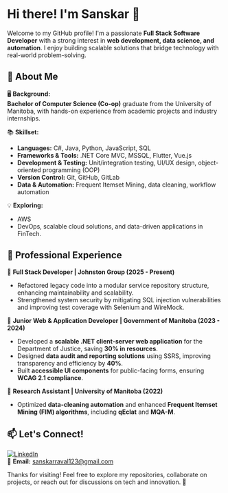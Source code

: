 <!---
sanksarraval/sanksarraval is a ✨ special ✨ repository because its `README.md` (this file) appears on your GitHub profile.
You can click the Preview link to take a look at your changes.

<h1> Sanskar Raval</h1>
<br />          

**Digital Craftsman (Developer / Programmer)**

<p align="left"> 
  <a href="https://github.com/sanksarraval?tab=repositories&sort=stargazers#gh-light-mode-only">
    <img alt="total stars" title="Total stars on GitHub" src="https://custom-icon-badges.demolab.com/github/stars/sanksarraval?color=3ea97d&style=for-the-badge&labelColor=40b682&logo=star#gh-light-mode-only"/></a>
  
  <a href="https://github.com/sanksarraval?tab=repositories&sort=stargazers#gh-dark-mode-only">
    <img alt="total stars" title="Total stars on GitHub" src="https://custom-icon-badges.demolab.com/github/stars/sanksarraval?color=655489&style=for-the-badge&labelColor=c691e9&logo=star#gh-dark-mode-only"/></a>
  
  <a href="https://github.com/sanksarraval?tab=followers#gh-light-mode-only">
    <img alt="followers" title="Follow me on Github" src="https://custom-icon-badges.demolab.com/github/followers/sanksarraval?color=2c4954&labelColor=2c3e50&style=for-the-badge&logo=person-add&label=Follow&logoColor=white#gh-light-mode-only"/></a>
    
  <a href="https://github.com/sanksarraval?tab=followers#gh-dark-mode-only">
    <img alt="followers" title="Follow me on Github" src="https://custom-icon-badges.demolab.com/github/followers/sanksarraval?color=dacc84&labelColor=f9e692&style=for-the-badge&logo=person-add&label=Follow&logoColor=white#gh-dark-mode-only"/></a>
</p>



                    

<h2>Languages and Tools</h2> 

<br />

                    

<p><a href="https://github.com/sanksarraval#gh-dark-mode-only" target="_blank"><img align="center" src="https://github-readme-stats.vercel.app/api/top-langs/?username=sanksarraval&langs_count=6&show_icon=true&layout=compact&theme=nightowl#gh-dark-mode-only" alt="sanksarraval" /></a>
  <a href="https://github.com/sanksarraval#gh-light-mode-only" target="_blank"><img align="center" src="https://github-readme-stats.vercel.app/api/top-langs/?username=sanksarraval&langs_count=6&show_icon=true&layout=compact&theme=vue#gh-light-mode-only" alt="sanksarraval" /></a>
</p>
<br />

<!---
<p>&nbsp;<a href="https://github.com/sanksarraval#gh-dark-mode-only" target="_blank"><img align="center" src="https://github-readme-stats.vercel.app/api?username=sanksarraval&count_private=true&show_icons=true&theme=nightowl#gh-dark-mode-only" alt="sanksarraval" /></a>
<a href="https://github.com/sanksarraval#gh-light-mode-only" target="_blank"><img align="center" src="https://github-readme-stats.vercel.app/api?username=sanksarraval&count_private=true&show_icons=true&theme=vue#gh-light-mode-only" alt="sanksarraval" /></a>
</p> 
<br>
<br />

<p><a href="https://github.com/sanksarraval#gh-dark-mode-only" target="_blank"><img align="center" src="https://streak-stats.demolab.com?user=sanksarraval&theme=nightowl#gh-dark-mode-only" alt="sanksarraval"/></a>
<a href="https://github.com/sanksarraval#gh-light-mode-only" target="_blank"><img align="center" src="https://streak-stats.demolab.com?user=sanksarraval&theme=vue#gh-light-mode-only" alt="sanksarraval"/></a></p>
<br/>
<br />
--->
<!---
<p><a href="https://github.com/sanksarraval#gh-dark-mode-only" target="_blank"><img align="center" src="https://github-readme-activity-graph.cyclic.app/graph?username=sanksarraval&theme=nightowl#gh-dark-mode-only" alt="sanksarraval" /></a>
<a href="https://github.com/sanksarraval#gh-light-mode-only" target="_blank"><img align="center" src="https://github-readme-activity-graph.cyclic.app/graph?username=sanksarraval&theme=vue#gh-light-mode-only" alt="sanksarraval" /></a></p>
<br/>

<h2>Connect With Me</h2> 
<p align="left">
<a href="https://www.linkedin.com/in/sanskar-raval/" target="_blank"><img align="left" alt="linkedin" width="30px" style="padding-right: 10px;" src="https://cdn.jsdelivr.net/gh/devicons/devicon/icons/linkedin/linkedin-original.svg" /></a>
</p>
--->
<!-- # Hi there! I'm Sanskar 👋

Welcome to my GitHub profile! I'm a passionate software developer and data enthusiast, currently diving deep into projects that bridge technology with problem-solving across web development, data science, and automation. My journey in software development has allowed me to explore a variety of programming languages and frameworks, giving me a solid foundation to tackle diverse projects with creativity and precision.

---

### 🚀 About Me

- 🖥️ **Background**: I’m currently studying software development, with hands-on experience from both academic projects and professional internships.
- 📚 **Skillset**:
  - **Languages**: C#, Java, Python, JavaScript
  - **Frameworks & Tools**: .NET Core MVC, MSSQL, Flutter, Vue.js
  - **Data Analysis**: Proficient in data cleaning, Frequent Itemset Mining, and automation
  - **Version Control**: Git & GitHub/GitLab
  - **Testing & Development**: Experienced in unit/integration testing, UI/UX design, and object-oriented programming (OOP)
- 🌱 **Currently Working On**: Building a **Bookstore Web Application** with C#, .NET Core MVC, and MSSQL, with features like inventory management and role-based access control.
- 💡 **Exploring**: DevOps, data science applications in FinTech, and scalable web solutions.
  
---

<!---## 🔥 Github Stats-->

  <!--<a href="https://github.com/Giingu"><img width="50%" src="https://github-readme-stats.vercel.app/api?username=sanksarraval&theme=radical&title_color=ff3068?"></a>-->
  <!---<a href="https://github.com/sanksarraval"><img width="50%" src="http://github-readme-streak-stats.herokuapp.com/?user=sanksarraval&theme=radical&date_format=M%20j%5B%2C%20Y%5D&ring=ff3068&fire=ff3068&sideNums=ff3068"></a>-->


<!-- ### 💼 Professional Experience

- **Research Assistant** at the University of Manitoba – Optimized data-cleaning automation and worked on data mining algorithms, including qEclat and MQA-M.
- **Cashier and Customer Service Representative** at Walmart Canada – Refined communication and problem-solving skills, with experience in client service.

---

### 📫 Let's Connect!

- **LinkedIn**: [Sanskar's LinkedIn](https://www.linkedin.com/in/sanskar-raval/)
- **Email**: [sanskarraval123@gmail.com](mailto:ravals1@myumanitoba.ca)

Thanks for visiting! I’m always open to collaborations, learning opportunities, and meaningful discussions about tech and innovation.
-->
# Hi there! I'm Sanskar 👋  

Welcome to my GitHub profile! I'm a passionate **Full Stack Software Developer** with a strong interest in **web development, data science, and automation**. I enjoy building scalable solutions that bridge technology with real-world problem-solving.  

## 🚀 About Me  
🖥️ **Background:**  
 **Bachelor of Computer Science (Co-op)** graduate from the University of Manitoba, with hands-on experience from academic projects and industry internships.  

📚 **Skillset:**  
- **Languages:** C#, Java, Python, JavaScript, SQL  
- **Frameworks & Tools:** .NET Core MVC, MSSQL, Flutter, Vue.js  
- **Development & Testing:** Unit/integration testing, UI/UX design, object-oriented programming (OOP)  
- **Version Control:** Git, GitHub, GitLab  
- **Data & Automation:** Frequent Itemset Mining, data cleaning, workflow automation  

💡 **Exploring:**  
- AWS 
- DevOps, scalable cloud solutions, and data-driven applications in FinTech.  

## 💼 Professional Experience  
🔹 **Full Stack Developer | Johnston Group (2025 - Present)**  
- Refactored legacy code into a modular service repository structure, enhancing maintainability and scalability.  
- Strengthened system security by mitigating SQL injection vulnerabilities and improving test coverage with Selenium and WireMock.  

🔹 **Junior Web & Application Developer | Government of Manitoba (2023 - 2024)**  
- Developed a **scalable .NET client-server web application** for the Department of Justice, saving **30% in resources**.  
- Designed **data audit and reporting solutions** using SSRS, improving transparency and efficiency by **40%**.  
- Built **accessible UI components** for public-facing forms, ensuring **WCAG 2.1 compliance**.  

🔹 **Research Assistant | University of Manitoba (2022)**  
- Optimized **data-cleaning automation** and enhanced **Frequent Itemset Mining (FIM) algorithms**, including **qEclat** and **MQA-M**.  

## 📫 Let's Connect!  
[![LinkedIn](https://img.shields.io/badge/LinkedIn-SanskarRaval-blue?style=flat&logo=linkedin)](https://www.linkedin.com/in/sanskar-raval/)  
📩 **Email:** sanskarraval123@gmail.com  

Thanks for visiting! Feel free to explore my repositories, collaborate on projects, or reach out for discussions on tech and innovation. 🚀  






                    


